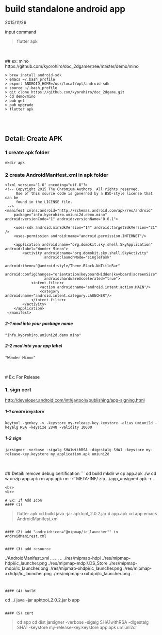 # build standalone android app
2015/11/29

input command
> flutter apk 

<br>
<br>
## ex: mino
https://github.com/kyorohiro/doc_2dgame/tree/master/demo/mino

```
> brew install android-sdk
> emacs ~/.bash_profile
> export ANDROID_HOME=/usr/local/opt/android-sdk
> source ~/.bash_profile
> git clone https://github.com/kyorohiro/doc_2dgame.git
> cd demo/mino
> pub get
> pub upgrade
> flutter apk
```

<br>
<br>

## Detail: Create APK
### 1 create apk folder
```
mkdir apk
```

### 2 create AndroidManifest.xml in apk folder
```
<?xml version="1.0" encoding="utf-8"?>
<!-- Copyright 2015 The Chromium Authors. All rights reserved.
     Use of this source code is governed by a BSD-style license that can be
     found in the LICENSE file.
 -->
<manifest xmlns:android="http://schemas.android.com/apk/res/android"
    package="info.kyorohiro.umiuni2d.demo.mino" android:versionCode="1" android:versionName="0.0.1">

    <uses-sdk android:minSdkVersion="14" android:targetSdkVersion="21" />
    <uses-permission android:name="android.permission.INTERNET"/>

    <application android:name="org.domokit.sky.shell.SkyApplication" android:label="Wonder Minon">
        <activity android:name="org.domokit.sky.shell.SkyActivity"
                  android:launchMode="singleTask"
                  android:theme="@android:style/Theme.Black.NoTitleBar"
                  android:configChanges="orientation|keyboardHidden|keyboard|screenSize"
                  android:hardwareAccelerated="true">
            <intent-filter>
                <action android:name="android.intent.action.MAIN"/>
                <category android:name="android.intent.category.LAUNCHER"/>
            </intent-filter>
        </activity>
    </application>
 </manifest>
```
##### 2-1 mod into your package name
```
"info.kyorohiro.umiuni2d.demo.mino"
```
##### 2-2 mod into your app label
```
"Wonder Minon"
```

<br>
<br>
# Ex: For Release

### 1. sign cert

http://developer.android.com/intl/ja/tools/publishing/app-signing.html

##### 1-1 create keystore
```
keytool -genkey -v -keystore my-release-key.keystore -alias umiuni2d -keyalg RSA -keysize 2048 -validity 10000
```

##### 1-2 sign
```
jarsigner -verbose -sigalg SHA1withRSA -digestalg SHA1 -keystore my-release-key.keystore my_application.apk umiuni2d
```
<br>
<br>
## Detail: remove debug certification
```
cd build
mkdir w
cp app.apk ./w
cd w
unzip app.apk 
rm app.apk 
rm -rf META-INF/
zip ../app_unsigned.apk -r .

```
<br>
<br>

# Ex: If Add Icon
#### (1)
```
> flutter apk
> cd build
> java -jar apktool_2.0.2.jar d app.apk
> cd app
> emacs AndroidManifest.xml
```

#### (2) add "android:icon="@mipmap/ic_launcher"" in AndroidManirest.xml
```
<?xml version="1.0" encoding="utf-8"?>
<manifest android:versionCode="1" android:versionName="0.0.1" package="info.kyorohiro.umiuni2d.demo.mino" platformBuildVersionCode="22" platformBuildVersionName="5.1.1-1819727"
  xmlns:android="http://schemas.android.com/apk/res/android">
    <uses-permission android:name="android.permission.INTERNET" />
    <application android:icon="@mipmap/ic_launcher"  android:label="Wonder Minon" android:name="org.domokit.sky.shell.SkyApplication">
        <activity android:theme="@android:style/Theme.Black.NoTitleBar" android:name="org.domokit.sky.shell.SkyActivity" android:launchMode="singleTask" android:configChanges="keyboard|keyboardHidden|orientation|screenSize" android:hardwareAccelerated="true">
            <intent-filter>
                <action android:name="android.intent.action.MAIN" />
                <category android:name="android.intent.category.LAUNCHER" />
            </intent-filter>
        </activity>
    </application>
</manifest>
```

#### (3) add resource
```
./AndroidManifest.xml
...
...
..
./res/mipmap-hdpi
./res/mipmap-hdpi/ic_launcher.png
./res/mipmap-mdpi/.DS_Store
./res/mipmap-mdpi/ic_launcher.png
./res/mipmap-xhdpi/ic_launcher.png
./res/mipmap-xxhdpi/ic_launcher.png
./res/mipmap-xxxhdpi/ic_launcher.png
..
```


#### (4) build
```
cd ../
java -jar apktool_2.0.2.jar b app
```

#### (5) cert
```
> cd app
> cd dist
> jarsigner -verbose -sigalg SHA1withRSA -digestalg SHA1 -keystore my-release-key.keystore app.apk umiuni2d
```




